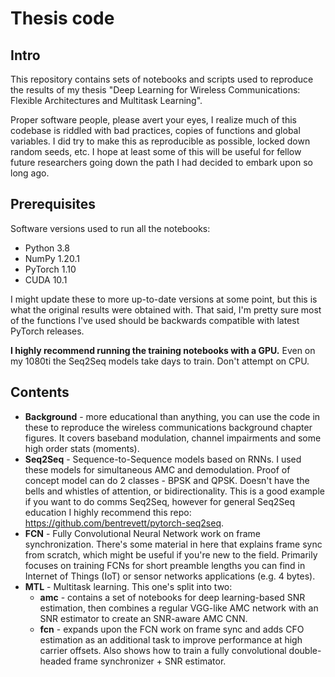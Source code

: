 # Thesis code

## Intro

This repository contains sets of notebooks and scripts used to reproduce the results of my thesis "Deep Learning for Wireless Communications: Flexible Architectures and Multitask Learning". 

Proper software people, please avert your eyes, I realize much of this codebase is riddled with bad practices, copies of functions and global variables. I did try to make this as reproducible as possible, locked down random seeds, etc. I hope at least some of this will be useful for fellow future researchers going down the path I had decided to embark upon so long ago.

## Prerequisites

Software versions used to run all the notebooks:
* Python 3.8
* NumPy 1.20.1
* PyTorch 1.10
* CUDA 10.1

I might update these to more up-to-date versions at some point, but this is what the original results were obtained with. That said, I'm pretty sure most of the functions I've used should be backwards compatible with latest PyTorch releases.

**I highly recommend running the training notebooks with a GPU.** Even on my 1080ti the Seq2Seq models take days to train. Don't attempt on CPU.

## Contents

* **Background** - more educational than anything, you can use the code in these to reproduce the wireless communications background chapter figures. It covers baseband modulation, channel impairments and some high order stats (moments).
* **Seq2Seq** - Sequence-to-Sequence models based on RNNs. I used these models for simultaneous AMC and demodulation. Proof of concept model can do 2 classes - BPSK and QPSK. Doesn't have the bells and whistles of attention, or bidirectionality. This is a good example if you want to do comms Seq2Seq, however for general Seq2Seq education I highly recommend this repo: https://github.com/bentrevett/pytorch-seq2seq.
* **FCN** - Fully Convolutional Neural Network work on frame synchronization. There's some material in here that explains frame sync from scratch, which might be useful if you're new to the field. Primarily focuses on training FCNs for short preamble lengths you can find in Internet of Things (IoT) or sensor networks applications (e.g. 4 bytes).
* **MTL** - Multitask learning. This one's split into two:
    * **amc** - contains a set of notebooks for deep learning-based SNR estimation, then combines a regular VGG-like AMC network with an SNR estimator to create an SNR-aware AMC CNN.
    * **fcn** - expands upon the FCN work on frame sync and adds CFO estimation as an additional task to improve performance at high carrier offsets. Also shows how to train a fully convolutional double-headed frame synchronizer + SNR estimator.
